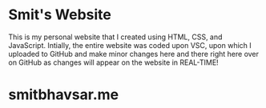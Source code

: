 # Smit's Website
This is my personal website that I created using HTML, CSS, and JavaScript. Intially, the entire website was coded upon VSC, upon which I uploaded to GitHub and make minor changes here and there right here over on GitHub as changes will appear on the website in REAL-TIME!
# smitbhavsar.me
